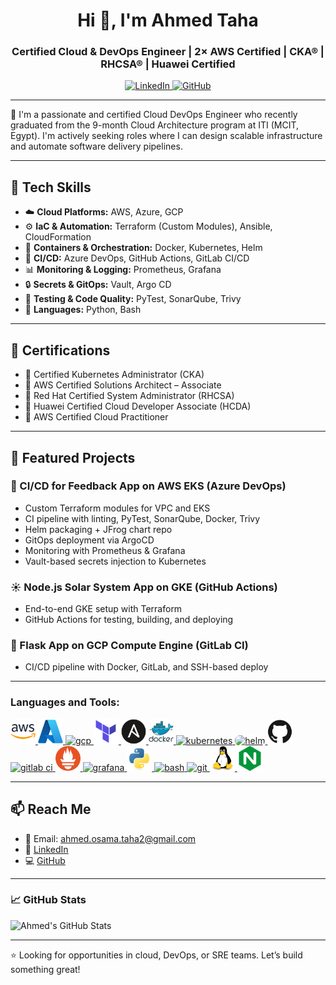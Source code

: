 <h1 align="center">Hi 👋, I'm Ahmed Taha</h1>
<h3 align="center">Certified Cloud & DevOps Engineer | 2× AWS Certified | CKA® | RHCSA® | Huawei Certified</h3>

<p align="center">
  <a href="https://www.linkedin.com/in/ahmedosamataha">
    <img src="https://img.shields.io/badge/Connect%20with%20me%20on-LinkedIn-blue.svg" alt="LinkedIn" />
  </a>
  <a href="https://github.com/Ahmed-Osama-Taha">
    <img src="https://img.shields.io/github/followers/Ahmed-Osama-Taha?style=social" alt="GitHub" />
  </a>
</p>

---

🎯 I'm a passionate and certified Cloud DevOps Engineer who recently graduated from the 9-month Cloud Architecture program at ITI (MCIT, Egypt). I'm actively seeking roles where I can design scalable infrastructure and automate software delivery pipelines.

---

## 🧠 Tech Skills

- ☁️ **Cloud Platforms:** AWS, Azure, GCP
- ⚙️ **IaC & Automation:** Terraform (Custom Modules), Ansible, CloudFormation
- 🐳 **Containers & Orchestration:** Docker, Kubernetes, Helm
- 🚀 **CI/CD:** Azure DevOps, GitHub Actions, GitLab CI/CD
- 📊 **Monitoring & Logging:** Prometheus, Grafana
- 🔒 **Secrets & GitOps:** Vault, Argo CD
- 🧪 **Testing & Code Quality:** PyTest, SonarQube, Trivy
- 🧠 **Languages:** Python, Bash

---

## 🧰 Certifications

- 🏅 Certified Kubernetes Administrator (CKA)
- 🏅 AWS Certified Solutions Architect – Associate
- 🏅 Red Hat Certified System Administrator (RHCSA)
- 🏅 Huawei Certified Cloud Developer Associate (HCDA)
- 🏅 AWS Certified Cloud Practitioner

---

## 🔨 Featured Projects

### 🔧 CI/CD for Feedback App on AWS EKS (Azure DevOps)
- Custom Terraform modules for VPC and EKS
- CI pipeline with linting, PyTest, SonarQube, Docker, Trivy
- Helm packaging + JFrog chart repo
- GitOps deployment via ArgoCD
- Monitoring with Prometheus & Grafana
- Vault-based secrets injection to Kubernetes

### ☀️ Node.js Solar System App on GKE (GitHub Actions)
- End-to-end GKE setup with Terraform
- GitHub Actions for testing, building, and deploying

### 🧪 Flask App on GCP Compute Engine (GitLab CI)
- CI/CD pipeline with Docker, GitLab, and SSH-based deploy

---
<h3 align="left">Languages and Tools:</h3>
<p align="left">
  <!-- Cloud Platforms -->
  <a href="https://aws.amazon.com" target="_blank" rel="noreferrer">
    <img src="https://raw.githubusercontent.com/devicons/devicon/master/icons/amazonwebservices/amazonwebservices-original-wordmark.svg" alt="aws" width="40" height="40"/>
  </a>
  <a href="https://azure.microsoft.com" target="_blank" rel="noreferrer">
    <img src="https://raw.githubusercontent.com/devicons/devicon/master/icons/azure/azure-original.svg" alt="azure" width="40" height="40"/>
  </a>
  <a href="https://cloud.google.com/" target="_blank" rel="noreferrer">
    <img src="https://www.vectorlogo.zone/logos/google_cloud/google_cloud-icon.svg" alt="gcp" width="40" height="40"/>
  </a>

  <!-- IaC & Automation -->
  <a href="https://www.terraform.io" target="_blank" rel="noreferrer">
    <img src="https://raw.githubusercontent.com/devicons/devicon/master/icons/terraform/terraform-original.svg" alt="terraform" width="40" height="40"/>
  </a>
  <a href="https://www.ansible.com" target="_blank" rel="noreferrer">
    <img src="https://raw.githubusercontent.com/devicons/devicon/master/icons/ansible/ansible-original.svg" alt="ansible" width="40" height="40"/>
  </a> 
  <!-- Containers & Orchestration -->
  <a href="https://www.docker.com/" target="_blank" rel="noreferrer">
    <img src="https://raw.githubusercontent.com/devicons/devicon/master/icons/docker/docker-original-wordmark.svg" alt="docker" width="40" height="40"/>
  </a>
  <a href="https://kubernetes.io" target="_blank" rel="noreferrer">
    <img src="https://www.vectorlogo.zone/logos/kubernetes/kubernetes-icon.svg" alt="kubernetes" width="40" height="40"/>
  </a>
  <a href="https://helm.sh" target="_blank" rel="noreferrer">
    <img src="https://helm.sh/img/helm.svg" alt="helm" width="40" height="40" style="background:white; border-radius:8px;"/>
  </a>

  <!-- CI/CD -->
  <a href="https://github.com/features/actions" target="_blank" rel="noreferrer">
    <img src="https://raw.githubusercontent.com/devicons/devicon/master/icons/github/github-original.svg" alt="githubactions" width="40" height="40"/>
  </a>
  <a href="https://about.gitlab.com/stages-devops-lifecycle/continuous-integration/" target="_blank" rel="noreferrer">
    <img src="https://www.vectorlogo.zone/logos/gitlab/gitlab-icon.svg" alt="gitlab ci" width="40" height="40"/>
  </a>

  <!-- Monitoring -->
  <a href="https://prometheus.io" target="_blank" rel="noreferrer">
    <img src="https://raw.githubusercontent.com/devicons/devicon/master/icons/prometheus/prometheus-original.svg" alt="prometheus" width="40" height="40" style="background:white; border-radius:8px;"/>
  </a>
  <a href="https://grafana.com" target="_blank" rel="noreferrer">
    <img src="https://www.vectorlogo.zone/logos/grafana/grafana-icon.svg" alt="grafana" width="40" height="40"/>
  </a>

  <!-- Languages -->
  <a href="https://www.python.org" target="_blank" rel="noreferrer">
    <img src="https://raw.githubusercontent.com/devicons/devicon/master/icons/python/python-original.svg" alt="python" width="40" height="40"/>
  </a>
  <a href="https://www.gnu.org/software/bash/" target="_blank" rel="noreferrer">
    <img src="https://www.vectorlogo.zone/logos/gnu_bash/gnu_bash-icon.svg" alt="bash" width="40" height="40"/>
  </a>

  <!-- General Tools -->
  <a href="https://git-scm.com/" target="_blank" rel="noreferrer">
    <img src="https://www.vectorlogo.zone/logos/git-scm/git-scm-icon.svg" alt="git" width="40" height="40"/>
  </a>
  <a href="https://www.linux.org/" target="_blank" rel="noreferrer">
    <img src="https://raw.githubusercontent.com/devicons/devicon/master/icons/linux/linux-original.svg" alt="linux" width="40" height="40"/>
  </a>
  <a href="https://www.nginx.com" target="_blank" rel="noreferrer">
    <img src="https://raw.githubusercontent.com/devicons/devicon/master/icons/nginx/nginx-original.svg" alt="nginx" width="40" height="40"/>
  </a>
</p>

---

## 📫 Reach Me

- 📧 Email: ahmed.osama.taha2@gmail.com
- 🔗 [LinkedIn](https://www.linkedin.com/in/ahmedosamataha)
- 💻 [GitHub](https://github.com/Ahmed-Osama-Taha)

---

### 📈 GitHub Stats

![Ahmed's GitHub Stats](https://github-readme-stats.vercel.app/api?username=Ahmed-Osama-Taha&show_icons=true&theme=gruvbox)

---

⭐ Looking for opportunities in cloud, DevOps, or SRE teams. Let’s build something great!
